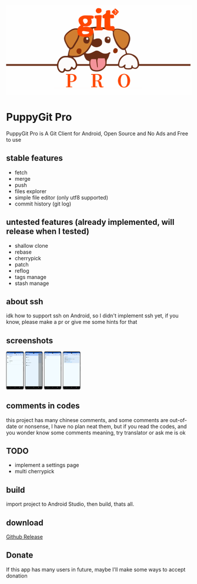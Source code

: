<img src="screenshots/banner.png"  style="zoom: 100%;" />


# PuppyGit Pro
PuppyGit Pro is A Git Client for Android, Open Source and No Ads and Free to use


## stable features
- fetch
- merge
- push
- files explorer
- simple file editor (only utf8 supported)
- commit history (git log)


## untested features (already implemented, will release when I tested)
- shallow clone
- rebase
- cherrypick
- patch
- reflog
- tags manage
- stash manage


## about ssh
idk how to support ssh on Android, so I didn't implement ssh yet, if you know, please make a pr or give me some hints for that


## screenshots
<!-- ![changelist](screenshots/cl.png "ChangeList")
![Drawer](screenshots/drawer.png "Drawer")
![Editor](screenshots/editor.png "Editor")
![Repos](screenshots/repos.png "Repos") -->

<img src="screenshots/cl.png"  style="zoom: 10%;" />
<img src="screenshots/drawer.png"  style="zoom: 10%;" />
<img src="screenshots/editor.png"  style="zoom: 10%;" />
<img src="screenshots/repos.png"  style="zoom: 10%;" />


## comments in codes
this project has many chinese comments, and some comments are out-of-date or nonsense, I have no plan neat them, but if you read the codes, and you wonder know some comments meaning, try translator or ask me is ok


## TODO
- implement a settings page
- multi cherrypick


## build
import project to Android Studio, then build, thats all.


## download
<a href=https://github.com/Bandeapart1964/PuppyGitPro/releases>Github Release</a>


## Donate
If this app has many users in future, maybe I'll make some ways to accept donation
